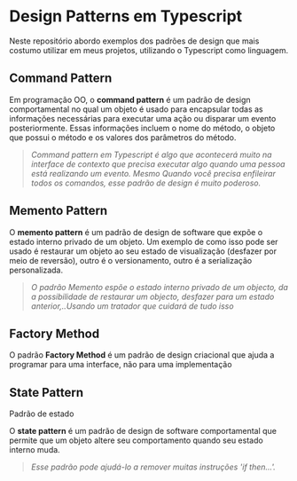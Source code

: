 # Design Patterns em Typescript

Neste repositório abordo exemplos dos padrões de design que mais costumo utilizar em meus projetos, utilizando o Typescript como linguagem.

## Command Pattern

Em programação OO, o **command pattern** é um padrão de design comportamental no qual um objeto é usado para encapsular todas as informações necessárias para executar uma ação ou disparar um evento posteriormente. Essas informações incluem o nome do método, o objeto que possui o método e os valores dos parâmetros do método.

> _Command pattern em Typescript é algo que acontecerá muito na interface de contexto que precisa executar algo quando uma pessoa está realizando um evento. Mesmo Quando você precisa enfileirar todos os comandos, esse padrão de design é muito poderoso._

## Memento Pattern

O **memento pattern** é um padrão de design de software que expõe o estado interno privado de um objeto. Um exemplo de como isso pode ser usado é restaurar um objeto ao seu estado de visualização (desfazer por meio de reversão), outro é o versionamento, outro é a serialização personalizada.

> _O padrão Memento espõe o estado interno privado de um objecto, da a possibilidade de restaurar um objecto, desfazer para um estado anterior,..Usando um tratador que cuidará de tudo isso_

## Factory Method

O padrão **Factory Method** é um padrão de design criacional que ajuda a programar para uma interface, não para uma implementação

## State Pattern

Padrão de estado

O **state pattern** é um padrão de design de software comportamental que permite que um objeto altere seu comportamento quando seu estado interno muda.

> _Esse padrão pode ajudá-lo a remover muitas instruções 'if then...'._
